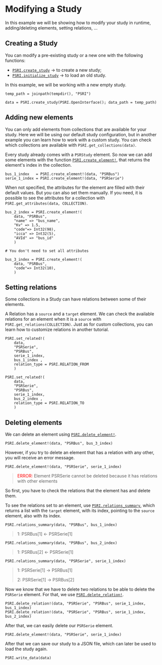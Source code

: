# Modifying a Study

In this example we will be showing how to modify your study in runtime, adding/deleting elements, setting relations, ...

## Creating a Study

You can modify a pre-existing study or a new one with the following functions:
- [`PSRI.create_study`](@ref) &rarr; to create a new study;
- [`PSRI.initialize_study`](@ref) &rarr; to load an old study.

In this example, we will be working with a new empty study.


```
temp_path = joinpath(tempdir(), "PSRI")

data = PSRI.create_study(PSRI.OpenInterface(); data_path = temp_path)
```

## Adding new elements

You can only add elements from collections that are available for your study. Here we will be using our default study configuration, but in another example you can learn how to work with a custom study. You can check which collections are available with `PSRI.get_collections(data)`.

Every study already comes with a `PSRStudy` element. So now we can add some elements with the function [`PSRI.create_element!`](@ref), that returns the element's index in the collection.

```
bus_1_index   = PSRI.create_element!(data, "PSRBus")
serie_1_index = PSRI.create_element!(data, "PSRSerie")
```

When not specified, the attributes for the element are filled with their default values. But you can also set them manually. If you need, it is possible to see the attributes for a collection with `PSRI.get_attributes(data, COLLECTION)`.

```
bus_2_index = PSRI.create_element!(
    data, "PSRBus", 
    "name" => "bus_name", 
    "Kv" => 1.5, 
    "code"=> Int32(98), 
    "icca" => Int32(5), 
    "AVId" => "bus_id"
    )

# You don't need to set all attributes

bus_3_index = PSRI.create_element!(
    data, "PSRBus", 
    "code"=> Int32(10), 
    )
```

## Setting relations

Some collections in a Study can have relations between some of their elements. 

A Relation has a `source` and a `target` element. We can check the available relations for an element when it is a `source` with `PSRI.get_relations(COLLECTION)`. Just as for custom collections, you can learn how to customize relations in another tutorial.

```
PSRI.set_related!(
    data, 
    "PSRSerie", 
    "PSRBus", 
    serie_1_index, 
    bus_1_index , 
    relation_type = PSRI.RELATION_FROM
    )

PSRI.set_related!(
    data, 
    "PSRSerie", 
    "PSRBus", 
    serie_1_index, 
    bus_2_index , 
    relation_type = PSRI.RELATION_TO
    )
```

## Deleting elements

We can delete an element using [`PSRI.delete_element!`](@ref). 

```
PSRI.delete_element!(data, "PSRBus", bus_3_index)
```

However, if you try to delete an element that has a relation with any other, you will receive an error message. 

```
PSRI.delete_element!(data, "PSRSerie", serie_1_index)
```
> <span style="color:red">ERROR:</span> Element PSRSerie cannot be deleted because it has relations with other elements


So first, you have to check the relations that the element has and delete them.

To see the relations set to an element, use [`PSRI.relations_summary`](@ref), which returns a list with the `target` element, with its index, pointing to the `source` element, also with its index.

```
PSRI.relations_summary(data, "PSRBus", bus_1_index)
```
> 1: PSRBus[1] ← PSRSerie[1]
```
PSRI.relations_summary(data, "PSRBus", bus_2_index)
```
> 1: PSRBus[2] ← PSRSerie[1]
```
PSRI.relations_summary(data, "PSRSerie", serie_1_index)
```
> 1: PSRSerie[1] → PSRBus[1] 
>
> 2: PSRSerie[1] → PSRBus[2]

Now we know that we have to delete two relations to be able to delete the `PSRSerie` element. For that, we use [`PSRI.delete_relation!`](@ref).

```
PSRI.delete_relation!(data, "PSRSerie", "PSRBus", serie_1_index, bus_1_index)
PSRI.delete_relation!(data, "PSRSerie", "PSRBus", serie_1_index, bus_2_index)
```



After that, we can easily delete our `PSRSerie` element.
```
PSRI.delete_element!(data, "PSRSerie", serie_1_index)
```

After that we can save our study to a JSON file, which can later be used to load the study again.
```
PSRI.write_data(data)
```